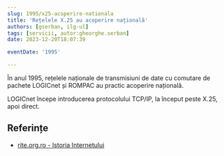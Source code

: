 ```yaml
---
slug: 1995/x25-acoperire-nationala
title: 'Rețelele X.25 au acoperire națională'
authors: [gserban, ilg-ul]
tags: [servicii, autor:gheorghe.serban]
date: 2023-12-20T18:07:39

eventDate: '1995'

---
```


În anul 1995, rețelele naționale de transmisiuni de date cu comutare de pachete
LOGICnet și ROMPAC au practic acoperire națională.

<!-- truncate -->

LOGICnet începe introducerea protocolului TCP/IP, la început peste X.25,
apoi direct.

## Referințe

- [rite.org.ro - Istoria Internetului](https://rite.org.ro/istoria-internetului/)
